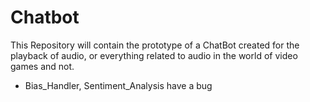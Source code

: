 # Chatbot
This Repository will contain the prototype of a ChatBot created for the playback of audio, or everything related to audio in the world of video games and not.

- Bias_Handler, Sentiment_Analysis have a bug